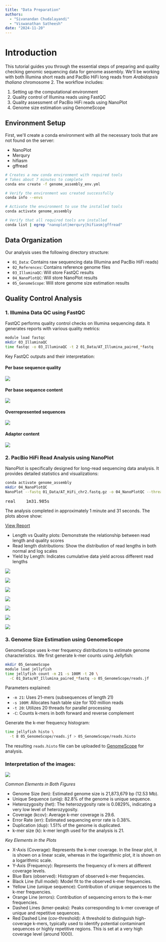 ```yaml
---
title: "Data Preparation"
authors:
  - "Sivanandan Chudalayandi"
  - "Viswanathan Satheesh"
date: "2024-11-20"
---
```


# Introduction

This tutorial guides you through the essential steps of preparing and quality checking genomic sequencing data for genome assembly. We'll be working with both Illumina short reads and PacBio HiFi long reads from *Arabidopsis thaliana* chromosome 2. The workflow includes:

1. Setting up the computational environment
2. Quality control of Illumina reads using FastQC
3. Quality assessment of PacBio HiFi reads using NanoPlot
4. Genome size estimation using GenomeScope

## Environment Setup

First, we'll create a conda environment with all the necessary tools that are not found on the server:

- NanoPlot
- Merqury
- hifiasm
- gffread

```bash
# Creates a new conda environment with required tools
# Takes about 7 minutes to complete
conda env create -f genome_assembly_env.yml

# Verify the environment was created successfully
conda info --envs

# Activate the environment to use the installed tools
conda activate genome_assembly

# Verify that all required tools are installed
conda list | egrep "nanoplot|merqury|hifiasm|gffread"
```

## Data Organization

Our analysis uses the following directory structure:
- `01_Data`: Contains raw sequencing data (Illumina and PacBio HiFi reads)
- `02_References`: Contains reference genome files
- `03_IlluminaQC`: Will store FastQC results
- `04_NanoPlotQC`: Will store NanoPlot results
- `05_GenomeScope`: Will store genome size estimation results

## Quality Control Analysis

### 1. Illumina Data QC using FastQC

FastQC performs quality control checks on Illumina sequencing data. It generates reports with various quality metrics:

```bash
module load fastqc
mkdir 03_IlluminaQC
time fastqc -o 03_IlluminaQC -t 2 01_Data/AT_Illumina_paired_*fastq
```

Key FastQC outputs and their interpretation:

#### Per base sequence quality
![](assets/images/fastqc/per_base_quality.png)

#### Per base sequence content
![](assets/images/fastqc/per_base_sequence_content.png)

#### Overrepresented sequences
![](assets/images/fastqc/duplication_levels.png)

#### Adapter content
![](assets/images/fastqc/adapter_content.png)

### 2. PacBio HiFi Read Analysis using NanoPlot

NanoPlot is specifically designed for long-read sequencing data analysis. It provides detailed statistics and visualizations:

```bash
conda activate genome_assembly
mkdir 04_NanoPlotQC
NanoPlot --fastq 01_Data/AT_HiFi_chr2.fastq.gz -o 04_NanoPlotQC --threads 20
```

<pre>
real    1m31.985s
</pre>

The analysis completed in approximately 1 minute and 31 seconds. The plots above show:

[View Report](assets/images/04_NanoPlotQC/NanoStats.txt)
- Length vs Quality plots: Demonstrate the relationship between read length and quality scores
- Read length distributions: Show the distribution of read lengths in both normal and log scales
- Yield by Length: Indicates cumulative data yield across different read lengths

![](assets/images/03_QC_Nanoplot/LengthvsQualityScatterPlot_dot.png)

![](assets/images/03_QC_Nanoplot/LengthvsQualityScatterPlot_kde.png)

![](assets/images/03_QC_Nanoplot/Non_weightedHistogramReadlength.png)

![](assets/images/03_QC_Nanoplot/Non_weightedLogTransformed_HistogramReadlength.png)

![](assets/images/03_QC_Nanoplot/WeightedHistogramReadlength.png)

![](assets/images/03_QC_Nanoplot/WeightedLogTransformed_HistogramReadlength.png)

![](assets/images/03_QC_Nanoplot/Yield_By_Length.png)

### 3. Genome Size Estimation using GenomeScope

GenomeScope uses k-mer frequency distributions to estimate genome characteristics. We first generate k-mer counts using Jellyfish:

```bash
mkdir 05_GenomeScope
module load jellyfish
time jellyfish count -m 21 -s 100M -t 20 \
  -C 01_Data/AT_Illumina_paired_*fastq -o 05_GenomeScope/reads.jf
```

Parameters explained:
- `-m 21`: Uses 21-mers (subsequences of length 21)
- `-s 100M`: Allocates hash table size for 100 million reads
- `-t 20`: Utilizes 20 threads for parallel processing
- `-C`: Counts k-mers in both forward and reverse complement

Generate the k-mer frequency histogram:

```bash
time jellyfish histo \
  -t 8 05_GenomeScope/reads.jf > 05_GenomeScope/reads.histo
```

The resulting `reads.histo` file can be uploaded to [GenomeScope](http://genomescope.org/) for analysis.

### Interpretation of the images:

![](assets/images/genome_scope.png)

_Common Elements in Both Figures_

- Genome Size (len): Estimated genome size is 21,873,679 bp (12.53 Mb).
- Unique Sequence (uniq): 82.8% of the genome is unique sequence.
- Heterozygosity (het): The heterozygosity rate is 0.0829%, indicating a very low level of heterozygosity.
- Coverage (kcov): Average k-mer coverage is 29.6.
- Error Rate (err): Estimated sequencing error rate is 0.38%.
- Duplication (dup): 1.51% of the genome is duplicated.
- k-mer size (k): k-mer length used for the analysis is 21.

_Key Elements in the Plots_

- X-Axis (Coverage): Represents the k-mer coverage. In the linear plot, it is shown on a linear scale, whereas in the logarithmic plot, it is shown on a logarithmic scale.
- Y-Axis (Frequency): Represents the frequency of k-mers at different coverage levels.
- Blue Bars (observed): Histogram of observed k-mer frequencies.
- Black Line (full model): Model fit to the observed k-mer frequencies.
- Yellow Line (unique sequence): Contribution of unique sequences to the k-mer frequencies.
- Orange Line (errors): Contribution of sequencing errors to the k-mer frequencies.
- Dashed Lines (kmer-peaks): Peaks corresponding to k-mer coverage of unique and repetitive sequences.
- Red Dashed Line (cov-threshold): A threshold to distinguish high-coverage k-mers, typically used to identify potential contaminant sequences or highly repetitive regions. This is set at a very high coverage level (around 1000).
